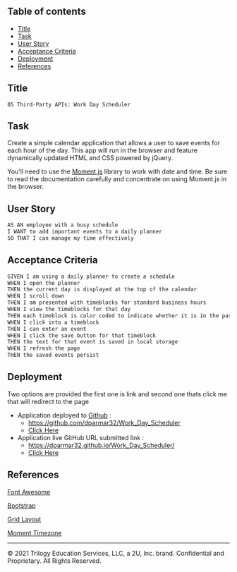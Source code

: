 ## Table of contents

- [Title](#title)
- [Task](#task)
- [User Story](#user-story)
- [Acceptance Criteria](#acceptance-criteria)
- [Deployment](#deployment)
- [References](#references)

## Title
    05 Third-Party APIs: Work Day Scheduler

## Task

Create a simple calendar application that allows a user to save events for each hour of the day. This app will run in the browser and feature dynamically updated HTML and CSS powered by jQuery.

You'll need to use the [Moment.js](https://momentjs.com/) library to work with date and time. Be sure to read the documentation carefully and concentrate on using Moment.js in the browser.

## User Story

```md
AS AN employee with a busy schedule
I WANT to add important events to a daily planner
SO THAT I can manage my time effectively
```

## Acceptance Criteria

```md
GIVEN I am using a daily planner to create a schedule
WHEN I open the planner
THEN the current day is displayed at the top of the calendar
WHEN I scroll down
THEN I am presented with timeblocks for standard business hours
WHEN I view the timeblocks for that day
THEN each timeblock is color coded to indicate whether it is in the past, present, or future
WHEN I click into a timeblock
THEN I can enter an event
WHEN I click the save button for that timeblock
THEN the text for that event is saved in local storage
WHEN I refresh the page
THEN the saved events persist
```


## Deployment
Two options are provided the first one is link and second one thats click me that will redirect to the page
- Application deployed to [Github](https://github.com/) : 
  - https://github.com/dparmar32/Work_Day_Scheduler
  - [Click Here](https://github.com/dparmar32/Work_Day_Scheduler)
- Application live GitHub URL submitted link : 
  - https://dparmar32.github.io/Work_Day_Scheduler/
  - [Click Here](https://dparmar32.github.io/Work_Day_Scheduler/)

## References
[Font Awesome](https://fontawesome.com/)

[Bootstrap](https://getbootstrap.com/docs/4.6/getting-started/introduction/)

[Grid Layout](https://getbootstrap.com/docs/4.6/layout/grid/)

[Moment Timezone](https://momentjs.com/)




- - -
© 2021 Trilogy Education Services, LLC, a 2U, Inc. brand. Confidential and Proprietary. All Rights Reserved.
